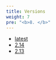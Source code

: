 ```yaml
---
title: Versions
weight: 7
pre: "<b>8. </b>"
---
```


* [latest](http://mageddo.github.io/dns-proxy-server/latest)
* [2.14](http://mageddo.github.io/dns-proxy-server/2.14)
* [2.13](http://mageddo.github.io/dns-proxy-server/2.13)

